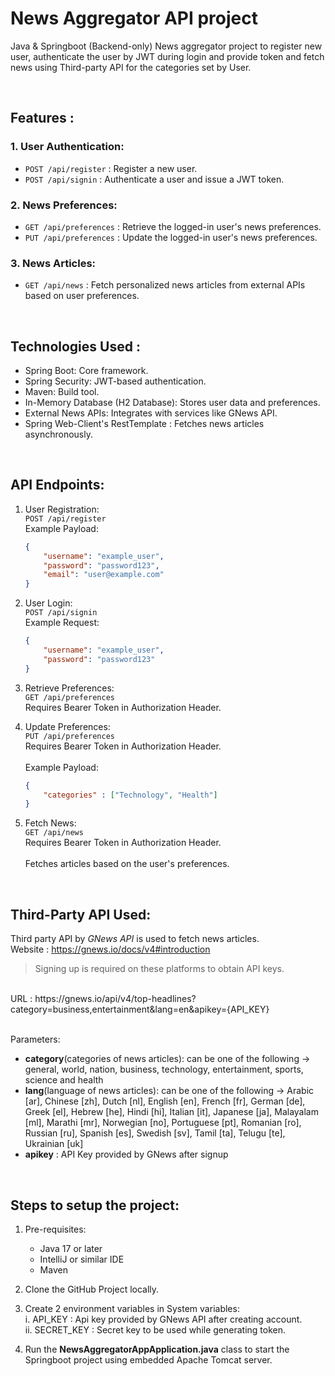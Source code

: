 # News Aggregator API project

Java & Springboot (Backend-only) News aggregator project to register new user, authenticate the user by JWT during login and provide token and fetch news using Third-party API for the categories set by User.

<br>

## Features : <br>

### 1. User Authentication: <br>
- `POST /api/register` : Register a new user.
- `POST /api/signin` : Authenticate a user and issue a JWT token. <br>

### 2. News Preferences: <br>
- `GET /api/preferences` : Retrieve the logged-in user's news preferences.
- `PUT /api/preferences` : Update the logged-in user's news preferences. <br>

### 3. News Articles: <br>
- `GET /api/news` : Fetch personalized news articles from external APIs based on user preferences.
<br>

## Technologies Used : <br>
- Spring Boot: Core framework.
- Spring Security: JWT-based authentication.
- Maven: Build tool.
- In-Memory Database (H2 Database): Stores user data and preferences.
- External News APIs: Integrates with services like GNews API.
- Spring Web-Client's RestTemplate : Fetches news articles asynchronously. <br>

<br>

## API Endpoints:
1. User Registration: <br>
  `POST /api/register`<br>
   Example Payload:
    ```json
    {
        "username": "example_user",
        "password": "password123",
        "email": "user@example.com"
    }
    ```

2. User Login: <br>
  `POST /api/signin`<br>
    Example Request:
    ```json
    {
        "username": "example_user",
        "password": "password123"
    }
    ```

3. Retrieve Preferences: <br>
  `GET /api/preferences` <br>
  Requires Bearer Token in Authorization Header.

4. Update Preferences: <br>
  `PUT /api/preferences`<br>
  Requires Bearer Token in Authorization Header.<br><br>
    Example Payload:
    ```json
    {
        "categories" : ["Technology", "Health"]
    }
   
5. Fetch News: <br>
  `GET /api/news`<br>
  Requires Bearer Token in Authorization Header.<br><br>
  Fetches articles based on the user's preferences.

<br>

## Third-Party API Used:

Third party API by <i>GNews API</i> is used to fetch news articles.<br>
Website : https://gnews.io/docs/v4#introduction <br>

> Signing up is required on these platforms to obtain API keys.

<br>
URL : https://gnews.io/api/v4/top-headlines?category=business,entertainment&lang=en&apikey={API_KEY}
<br><br>

Parameters:
  - <b>category</b>(categories of news articles): can be one of the following -> general, world, nation, business, technology, entertainment, sports, science and health
  - <b>lang</b>(language of news articles): can be one of the following -> Arabic	[ar],
Chinese	[zh],
Dutch	[nl],
English	[en],
French	[fr],
German	[de],
Greek	[el],
Hebrew	[he],
Hindi	[hi],
Italian	[it],
Japanese	[ja],
Malayalam	[ml],
Marathi	[mr],
Norwegian	[no],
Portuguese	[pt],
Romanian	[ro],
Russian	[ru],
Spanish	[es],
Swedish	[sv],
Tamil	[ta],
Telugu	[te],
Ukrainian	[uk]
  - <b>apikey</b> : API Key provided by GNews after signup

<br>

## Steps to setup the project: <br>

1. Pre-requisites:
    - Java 17 or later
    - IntelliJ or similar IDE
    - Maven
  
2. Clone the GitHub Project locally.
3. Create 2 environment variables in System variables: <br>
  i.  API_KEY : Api key provided by GNews API after creating account. <br>
  ii. SECRET_KEY : Secret key to be used while generating token.
4. Run the <b>NewsAggregatorAppApplication.java</b> class to start the Springboot project using embedded Apache Tomcat server.
